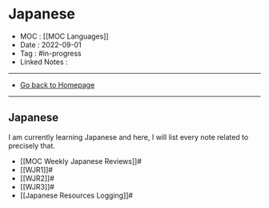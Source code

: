 # Japanese
- MOC : [[MOC Languages]]
- Date : 2022-09-01
- Tag : #in-progress
- Linked Notes : 
-------------------
- [Go back to Homepage](https://misudashi.ga/)
-----

## Japanese

I am currently learning Japanese and here, I will list every note related to precisely that. 

- [[MOC Weekly Japanese Reviews]]#
- [[WJR1]]#
- [[WJR2]]#
- [[WJR3]]#
- [[Japanese Resources Logging]]#